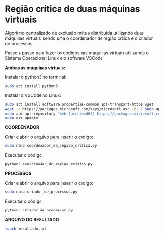 # Região crítica de duas máquinas virtuais

Algoritmo centralizado de exclusão mútua distribuída utilizando duas máquinas virtuais, sendo uma o coordenador de região crítica e o criador de processos.

Passo a passo para fazer os códigos nas máquinas virtuais utilizando o Sistema Operacional Linux e o software VSCode:

**Ambas as máquinas virtuais:**

Instalar o python3 no terminal:
```bash
sudo apt install python3
```

Instalar o VSCode no Linux:
```bash
sudo apt install software-properties-common apt-transport-https wget
wget -q https://packages.microsoft.com/keys/microsoft.asc -O- | sudo apt-key add -
sudo add-apt-repository "deb [arch=amd64] https://packages.microsoft.com/repos/vscode stable main"
sudo apt update
```

**COORDENADOR**

Criar e abrir o arquivo para inserir o código:
```bash
sudo nano coordenador_de_regiao_critica.py
```

Executar o código:
```bash
python3 coordenador_de_regiao_critica.py
```

**PROCESSOS**

Criar e abrir o arquivo para inserir o código:
```bash
sudo nano criador_de_processos.py
```

Executar o código:
```bash
python3 criador_de_processos.py
```

**ARQUIVO DO RESULTADO**
```bash
touch resultado.txt
```

